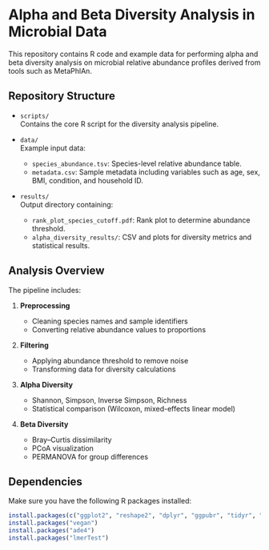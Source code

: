 # Alpha and Beta Diversity Analysis in Microbial Data

This repository contains R code and example data for performing alpha and beta diversity analysis on microbial relative abundance profiles derived from tools such as MetaPhlAn.

## Repository Structure

- `scripts/`  
  Contains the core R script for the diversity analysis pipeline.

- `data/`  
  Example input data:
  - `species_abundance.tsv`: Species-level relative abundance table.
  - `metadata.csv`: Sample metadata including variables such as age, sex, BMI, condition, and household ID.

- `results/`  
  Output directory containing:
  - `rank_plot_species_cutoff.pdf`: Rank plot to determine abundance threshold.
  - `alpha_diversity_results/`: CSV and plots for diversity metrics and statistical results.

## Analysis Overview

The pipeline includes:

1. **Preprocessing**
   - Cleaning species names and sample identifiers
   - Converting relative abundance values to proportions

2. **Filtering**
   - Applying abundance threshold to remove noise
   - Transforming data for diversity calculations

3. **Alpha Diversity**
   - Shannon, Simpson, Inverse Simpson, Richness
   - Statistical comparison (Wilcoxon, mixed-effects linear model)

4. **Beta Diversity**
   - Bray–Curtis dissimilarity
   - PCoA visualization
   - PERMANOVA for group differences

## Dependencies

Make sure you have the following R packages installed:

```r
install.packages(c("ggplot2", "reshape2", "dplyr", "ggpubr", "tidyr", "RColorBrewer"))
install.packages("vegan")
install.packages("ade4")
install.packages("lmerTest")
